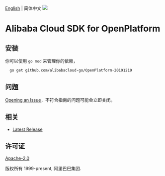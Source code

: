 [English](README.md) | 简体中文
![](https://aliyunsdk-pages.alicdn.com/icons/AlibabaCloud.svg)

# Alibaba Cloud SDK for OpenPlatform

## 安装
你可以使用 `go mod` 来管理你的依赖，
```sh
  go get github.com/alibabacloud-go/OpenPlatform-20191219
```

## 问题
[Opening an Issue](https://github.com/aliyun/alibabacloud-sdk/issues/new)，不符合指南的问题可能会立即关闭。

## 相关
* [Latest Release](https://github.com/aliyun/alibabacloud-sdk)

## 许可证
[Apache-2.0](http://www.apache.org/licenses/LICENSE-2.0)

版权所有 1999-present, 阿里巴巴集团.
